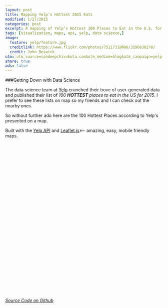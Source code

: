 ```yaml
---
layout: post
title: Mapping Yelp's Hottest 2015 Eats
modified: 1/27/2015
categories: post
excerpt: A mapping of Yelp’s Hottest 100 Places to Eat in the U.S. for 2015 as determined by their data scientists.
tags: [visualization, maps, api, yelp, data science,]
image: 
  feature: yelp/feature.jpg
  creditlink: https://www.flickr.com/photos/7511731@N06/3196630278/
  credit: John Beswick
utm: utm_source=sandeepchivukula.com&utm_medium=blog&utm_campaign=yelp-100-visualization
share: true
ads: false
---
```


###Getting Down with Data Science

The data science team at [Yelp](officialblog.yelp.com/2015/01/yelps-top-100-places-to-eat-in-the-us-for-2015.html?{{page.utm}}) crunched  their trove of user-generated data and published their list of _100 __HOTTEST__ places to eat in the US for 2015_. I prefer to see these lists on map so my friends and I can check out the nearby ones.

So without further ado here are the 100 Hottest Places according to Yelp's presented on a map. 

Built with the [Yelp API](http://www.yelp.com/developers/?{{page.utm}}) and [Leaflet.js](https://leafletjs.com/?{{page.utm}})<-- amazing, easy, mobile friendly maps.

<div id="map"></div>
<link rel="stylesheet" href="http://cdn.leafletjs.com/leaflet-0.7.3/leaflet.css" />
<script src="http://cdn.leafletjs.com/leaflet-0.7.3/leaflet.js"></script>
<style> #map { height: 480px; width: 100%; } </style>
<script>
function initialize ()
{
var southWest = L.latLng(15, -170),
    northEast = L.latLng(60, -50),
    bounds = L.latLngBounds(southWest, northEast);

  var map = L.map('map',{center:[34, -94], zoom:3, maxBounds:bounds, minZoom:3});

  L.tileLayer('http://{s}.tile.osm.org/{z}/{x}/{y}.png', {
    attribution: '&copy; <a href="http://osm.org/copyright">OpenStreetMap</a> contributors'
  }).addTo(map);

  //Be sure you've loaded JQuery
  $.getJSON("/yelp-api-output.json", function(json) {
    json.forEach(function(item){
      var marker = L.marker([item.coordinates.latitude,item.coordinates.longitude]).addTo(map);
      marker.bindPopup("<div><p><a href="+item.url+"><em style=\"margin:0\">"+item.name+"</em></a><br><small>"+item.address.pop().match(/(.*\, \w\w).*/)[1]+"   </small><br><img src="+item.rating_img_url+"></a><br><img  src=\"http://s3-media3.fl.yelpcdn.com/assets/2/www/img/3049d7633b6e/developers/reviewsFromYelpRED.gif\"></p></div>");
    });
  });
}
window.onload = initialize;
</script>

[_Source Code on Github_](https://github.com/sandeep/yelp-map/?{{page.utm}})